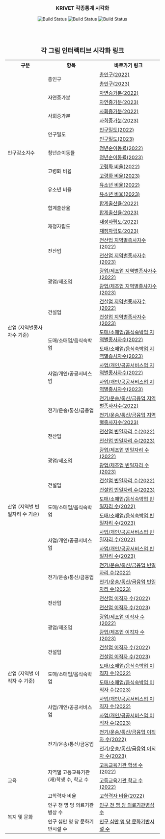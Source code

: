 <!-- KRIHS Magazine Information -->
<br />
<div align="center">
  
<h3 align="center">KRIVET 각종통계 시각화</h3>

    
![Build Status](https://img.shields.io/badge/R-R?color=lightblue&logo=R)
![Build Status](https://img.shields.io/badge/leaflet-leaflet?color=green&logo=leaflet)
![Build Status](https://img.shields.io/badge/Jupyter-Jupyter?color=white&logo=Jupyter)

<br />

<br> 
  <h2>각 그림 인터랙티브 시각화 링크</h2>

<table style="width:100%">
  <tr>
    <th>구분</th>
    <th>항목</th>
    <th>바로가기 링크</th>
  </tr>

  <tr>
    <td rowspan="18">인구감소지수</td>
    <td rowspan="2">총인구</td>
    <td><a href="https://ycanns.github.io/KRIVET_VIZ/Total_POP_2022.html"> 총인구(2022)</a></td>
      <tr><td><a href="https://ycanns.github.io/KRIVET_VIZ/Total_POP_2023.html"> 총인구(2023)</a></td></tr>
  <tr>
    <td rowspan="2">자연증가분</td>
    <td><a href="https://ycanns.github.io/KRIVET_VIZ/GRWTH_2022.html"> 자연증가분(2022)</a></td>
      <tr><td><a href="https://ycanns.github.io/KRIVET_VIZ/GRWTH_2023.html"> 자연증가분(2023)</a></td></tr>
  <tr>
    <td rowspan="2">사회증가분</td>
    <td><a href="https://ycanns.github.io/KRIVET_VIZ/NET_MOVE_2022.html"> 사회증가분(2022)</a></td>
      <tr><td><a href="https://ycanns.github.io/KRIVET_VIZ/NET_MOVE_2023.html"> 사회증가분(2023)</a></td></tr>
  <tr>
    <td rowspan="2">인구밀도</td>
    <td><a href="https://ycanns.github.io/KRIVET_VIZ/POP_DEN_2022.html"> 인구밀도(2022)</a></td>
      <tr><td><a href="https://ycanns.github.io/KRIVET_VIZ/POP_DEN_2023.html"> 인구밀도(2023)</a></td></tr>
  <tr>
    <td rowspan="2">청년순이동률</td>
    <td><a href="https://ycanns.github.io/KRIVET_VIZ/YNG_MOVE_2022.html"> 청년순이동률(2022)</a></td>
      <tr><td><a href="https://ycanns.github.io/KRIVET_VIZ/YNG_MOVE_2023.html"> 청년순이동률(2023)</a></td></tr>
  <tr>
    <td rowspan="2">고령화 비율</td>
    <td><a href="https://ycanns.github.io/KRIVET_VIZ/ELDR_ratio_2022.html"> 고령화 비율(2022)</a></td>
      <tr><td><a href="https://ycanns.github.io/KRIVET_VIZ/ELDR_ratio_2023.html"> 고령화 비율(2023)</a></td></tr>
  <tr>
    <td rowspan="2">유소년 비율</td>
    <td><a href="https://ycanns.github.io/KRIVET_VIZ/YUTH_raio_2022.html"> 유소년 비율(2022)</a></td>
      <tr><td><a href="https://ycanns.github.io/KRIVET_VIZ/YUTH_raio_2023.html"> 유소년 비율(2023)</a></td></tr>
  <tr>
    <td rowspan="2">합계출산율</td>
    <td><a href="https://ycanns.github.io/KRIVET_VIZ/BRTH_R_2022.html"> 합계출산율(2022)</a></td>
      <tr><td><a href="https://ycanns.github.io/KRIVET_VIZ/BRTH_R_2023.html"> 합계출산율(2023)</a></td></tr>
    <tr>
    <td rowspan="2">재정자립도</td>
    <td><a href="https://ycanns.github.io/KRIVET_VIZ/FUND_2022.html"> 재정자립도(2022)</a></td>
      <tr><td><a href="https://ycanns.github.io/KRIVET_VIZ/FUND_2023.html"> 재정자립도(2023)</a></td></tr>
  <tr>
  </tr>
  
  <tr>
    <td rowspan="12">산업 (지역별종사자수 기준)</td>
    <td rowspan="2">전산업</td>
    <td><a href="https://ycanns.github.io/KRIVET_VIZ/T_WRKR_2022_COM.html"> 전산업 지역별종사자수(2022)</a></td>
      <tr><td><a href="https://ycanns.github.io/KRIVET_VIZ/T_WRKR_2023_COM.html"> 전산업 지역별종사자수(2023)</a></td></tr>
    <tr>
    <td rowspan="2">광업/제조업</td>
    <td><a href="https://ycanns.github.io/KRIVET_VIZ/T_WRKR_2022_MNF.html"> 광업/제조업 지역별종사자수(2022)</a></td>
      <tr><td><a href="https://ycanns.github.io/KRIVET_VIZ/T_WRKR_2023_MNF.html"> 광업/제조업 지역별종사자수(2023)</a></td></tr>
  <tr>
    <td rowspan="2">건설업</td>
    <td><a href="https://ycanns.github.io/KRIVET_VIZ/T_WRKR_2022_COS.html"> 건설업 지역별종사자수(2022)</a></td>
      <tr><td><a href="https://ycanns.github.io/KRIVET_VIZ/T_WRKR_2023_COS.html"> 건설업 지역별종사자수(2023)</a></td></tr>
  <tr>
    <td rowspan="2">도매/소매업/음식숙박업</td>
    <td><a href="https://ycanns.github.io/KRIVET_VIZ/T_WRKR_2022_RST.html"> 도매/소매업/음식숙박업 지역별종사자수(2022)</a></td>
      <tr><td><a href="https://ycanns.github.io/KRIVET_VIZ/T_WRKR_2023_RST.html"> 도매/소매업/음식숙박업 지역별종사자수(2023)</a></td></tr>
  <tr>
    <td rowspan="2">사업/개인/공공서비스업</td>
    <td><a href="https://ycanns.github.io/KRIVET_VIZ/T_WRKR_2022_SVC.html"> 사업/개인/공공서비스업 지역별종사자수(2022)</a></td>
      <tr><td><a href="https://ycanns.github.io/KRIVET_VIZ/T_WRKR_2023_SVC.html"> 사업/개인/공공서비스업 지역별종사자수(2023)</a></td></tr>
  <tr>
    <td rowspan="2">전기/운송/통신/금융업</td>
    <td><a href="https://ycanns.github.io/KRIVET_VIZ/T_WRKR_2022_FNC.html"> 전기/운송/통신/금융업 지역별종사자수(2022)</a></td>
      <tr><td><a href="https://ycanns.github.io/KRIVET_VIZ/T_WRKR_2023_FNC.html"> 전기/운송/통신/금융업 지역별종사자수(2023)</a></td></tr>
  <tr>
  </tr>
  
  <tr>
    <td rowspan="12">산업 (지역별 빈일자리 수 기준)</td>
    <td rowspan="2">전산업</td>
    <td><a href="https://ycanns.github.io/KRIVET_VIZ/EM_POSTN_2022_COM.html"> 전산업 빈일자리 수(2022)</a></td>
      <tr><td><a href="https://ycanns.github.io/KRIVET_VIZ/EM_POSTN_2023_COM.html"> 전산업 빈일자리 수(2023)</a></td></tr>
    <tr>
    <td rowspan="2">광업/제조업</td>
    <td><a href="https://ycanns.github.io/KRIVET_VIZ/EM_POSTN_2022_MNF.html"> 광업/제조업 빈일자리 수(2022)</a></td>
      <tr><td><a href="https://ycanns.github.io/KRIVET_VIZ/EM_POSTN_2023_MNF.html"> 광업/제조업 빈일자리 수(2023)</a></td></tr>
  <tr>
    <td rowspan="2">건설업</td>
    <td><a href="https://ycanns.github.io/KRIVET_VIZ/EM_POSTN_2022_COS.html"> 건설업 빈일자리 수(2022)</a></td>
      <tr><td><a href="https://ycanns.github.io/KRIVET_VIZ/EM_POSTN_2023_COS.html"> 건설업 빈일자리 수(2023)</a></td></tr>
  <tr>
    <td rowspan="2">도매/소매업/음식숙박업</td>
    <td><a href="https://ycanns.github.io/KRIVET_VIZ/EM_POSTN_2022_RST.html"> 도매/소매업/음식숙박업 빈일자리 수(2022)</a></td>
      <tr><td><a href="https://ycanns.github.io/KRIVET_VIZ/EM_POSTN_2023_RST.html"> 도매/소매업/음식숙박업 빈일자리 수(2023)</a></td></tr>
  <tr>
    <td rowspan="2">사업/개인/공공서비스업</td>
    <td><a href="https://ycanns.github.io/KRIVET_VIZ/EM_POSTN_2022_SVC.html"> 사업/개인/공공서비스업 빈일자리 수(2022)</a></td>
      <tr><td><a href="https://ycanns.github.io/KRIVET_VIZ/EM_POSTN_2023_SVC.html"> 사업/개인/공공서비스업 빈일자리 수(2023)</a></td></tr>
  <tr>
    <td rowspan="2">전기/운송/통신/금융업</td>
    <td><a href="https://ycanns.github.io/KRIVET_VIZ/EM_POSTN_2022_FNC.html"> 전기/운송/통신/금융업 빈일자리 수(2022)</a></td>
      <tr><td><a href="https://ycanns.github.io/KRIVET_VIZ/EM_POSTN_2023_FNC.html"> 전기/운송/통신/금융업 빈일자리 수(2023)</a></td></tr>
  <tr>
  </tr>
  
  
  <tr>
    <td rowspan="12">산업 (지역별 이직자 수 기준)</td>
    <td rowspan="2">전산업</td>
    <td><a href="https://ycanns.github.io/KRIVET_VIZ/TRNSF_WRK_2022_COM.html"> 전산업 이직자 수(2022)</a></td>
      <tr><td><a href="https://ycanns.github.io/KRIVET_VIZ/TRNSF_WRK_2023_COM.html"> 전산업 이직자 수(2023)</a></td></tr>
    <tr>
    <td rowspan="2">광업/제조업</td>
    <td><a href="https://ycanns.github.io/KRIVET_VIZ/TRNSF_WRK_2022_MNF.html"> 광업/제조업 이직자 수(2022)</a></td>
      <tr><td><a href="https://ycanns.github.io/KRIVET_VIZ/TRNSF_WRK_2023_MNF.html"> 광업/제조업 이직자 수(2023)</a></td></tr>
  <tr>
    <td rowspan="2">건설업</td>
    <td><a href="https://ycanns.github.io/KRIVET_VIZ/TRNSF_WRK_2022_COS.html"> 건설업 이직자 수(2022)</a></td>
      <tr><td><a href="https://ycanns.github.io/KRIVET_VIZ/TRNSF_WRK_2023_COS.html"> 건설업 이직자 수(2023)</a></td></tr>
  <tr>
    <td rowspan="2">도매/소매업/음식숙박업</td>
    <td><a href="https://ycanns.github.io/KRIVET_VIZ/TRNSF_WRK_2022_RST.html"> 도매/소매업/음식숙박업 이직자 수(2022)</a></td>
      <tr><td><a href="https://ycanns.github.io/KRIVET_VIZ/TRNSF_WRK_2023_RST.html"> 도매/소매업/음식숙박업 이직자 수(2023)</a></td></tr>
  <tr>
    <td rowspan="2">사업/개인/공공서비스업</td>
    <td><a href="https://ycanns.github.io/KRIVET_VIZ/TRNSF_WRK_2022_SVC.html"> 사업/개인/공공서비스업 이직자 수(2022)</a></td>
      <tr><td><a href="https://ycanns.github.io/KRIVET_VIZ/TRNSF_WRK_2023_SVC.html"> 사업/개인/공공서비스업 이직자 수(2023)</a></td></tr>
  <tr>
    <td rowspan="2">전기/운송/통신/금융업</td>
    <td><a href="https://ycanns.github.io/KRIVET_VIZ/TRNSF_WRK_2022_FNC.html"> 전기/운송/통신/금융업 이직자 수(2022)</a></td>
      <tr><td><a href="https://ycanns.github.io/KRIVET_VIZ/TRNSF_WRK_2023_FNC.html"> 전기/운송/통신/금융업 이직자 수(2023)</a></td></tr>
  <tr>
  </tr>
  

  <tr>
    <td rowspan="3">교육</td>
    <td rowspan="2">지역별 고등교육기관 (재)학생 수, 학교 수</td>
    <td><a href="https://ycanns.github.io/KRIVET_VIZ/N_STDNT_ALL.html"> 고등교육기관 학생 수(2022)</a></td>
      <tr><td><a href="https://ycanns.github.io/KRIVET_VIZ/N_SCHLs_ALL.html"> 고등교육기관 학교 수(2022)</a></td></tr>
    <tr>
    <td rowspan="1">고학력자 비율</td>
    <td><a href="https://ycanns.github.io/KRIVET_VIZ/HGH_EDU_Ratio.html"> 고학력자 비율(2022)</a></td>
  <tr>
  </tr>
  

  <tr>
    <td rowspan="2">복지 및 문화</td>
    <td>인구 천 명 당 의료기관병상 수</td>
    <td><a href="https://ycanns.github.io/KRIVET_VIZ/N_BED_p_1K_2022.html"> 인구 천 명 당 의료기관병상 수</a></td></tr>
    <td>인구 십만 명 당 문화기반시설 수</td>
    <td><a href="https://ycanns.github.io/KRIVET_VIZ/N_CULTRE_p_100K_2022.html"> 인구 십만 명 당 문화기반시설 수</a></td></tr>
  </tr>
</table>

  </p>
</div>

